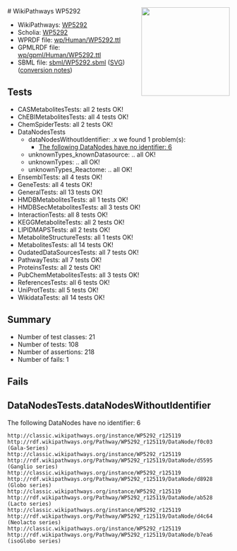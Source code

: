 <img style="float: right; width: 200px" src="../logo.png" />
# WikiPathways WP5292

* WikiPathways: [WP5292](https://identifiers.org/wikipathways:WP5292)
* Scholia: [WP5292](https://scholia.toolforge.org/wikipathways/WP5292)
* WPRDF file: [wp/Human/WP5292.ttl](../wp/Human/WP5292.ttl)
* GPMLRDF file: [wp/gpml/Human/WP5292.ttl](../wp/gpml/Human/WP5292.ttl)
* SBML file: [sbml/WP5292.sbml](../sbml/WP5292.sbml) ([SVG](../sbml/WP5292.svg)) ([conversion notes](../sbml/WP5292.txt))

## Tests
* CASMetabolitesTests: all 2 tests OK!
* ChEBIMetabolitesTests: all 4 tests OK!
* ChemSpiderTests: all 2 tests OK!
* DataNodesTests
    * dataNodesWithoutIdentifier: .x we found 1 problem(s):
        * [The following DataNodes have no identifier: 6](#d2d32fa5)
    * unknownTypes_knownDatasource: .. all OK!
    * unknownTypes: .. all OK!
    * unknownTypes_Reactome: .. all OK!
* EnsemblTests: all 4 tests OK!
* GeneTests: all 4 tests OK!
* GeneralTests: all 13 tests OK!
* HMDBMetabolitesTests: all 1 tests OK!
* HMDBSecMetabolitesTests: all 3 tests OK!
* InteractionTests: all 8 tests OK!
* KEGGMetaboliteTests: all 2 tests OK!
* LIPIDMAPSTests: all 2 tests OK!
* MetaboliteStructureTests: all 1 tests OK!
* MetabolitesTests: all 14 tests OK!
* OudatedDataSourcesTests: all 7 tests OK!
* PathwayTests: all 7 tests OK!
* ProteinsTests: all 2 tests OK!
* PubChemMetabolitesTests: all 3 tests OK!
* ReferencesTests: all 6 tests OK!
* UniProtTests: all 5 tests OK!
* WikidataTests: all 14 tests OK!


## Summary

* Number of test classes: 21
* Number of tests: 108
* Number of assertions: 218
* Number of fails: 1

## Fails

<a name="d2d32fa5" />

## DataNodesTests.dataNodesWithoutIdentifier

The following DataNodes have no identifier: 6
```
http://classic.wikipathways.org/instance/WP5292_r125119 http://rdf.wikipathways.org/Pathway/WP5292_r125119/DataNode/f0c03 (Gala-Series)
http://classic.wikipathways.org/instance/WP5292_r125119 http://rdf.wikipathways.org/Pathway/WP5292_r125119/DataNode/d5595 (Ganglio series)
http://classic.wikipathways.org/instance/WP5292_r125119 http://rdf.wikipathways.org/Pathway/WP5292_r125119/DataNode/d8928 (Globo series)
http://classic.wikipathways.org/instance/WP5292_r125119 http://rdf.wikipathways.org/Pathway/WP5292_r125119/DataNode/ab528 (Lacto series)
http://classic.wikipathways.org/instance/WP5292_r125119 http://rdf.wikipathways.org/Pathway/WP5292_r125119/DataNode/d4c64 (Neolacto series)
http://classic.wikipathways.org/instance/WP5292_r125119 http://rdf.wikipathways.org/Pathway/WP5292_r125119/DataNode/b7ea6 (isoGlobo series)
```

